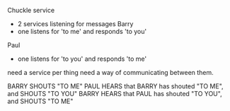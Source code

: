 Chuckle service

- 2 services listening for messages
Barry
- one listens for 'to me' and responds 'to you'

Paul
- one listens for 'to you' and responds 'to me'

need a service per thing
need a way of communicating between them. 

BARRY SHOUTS "TO ME"
PAUL HEARS that BARRY has shouted "TO ME", and SHOUTS "TO YOU"
BARRY HEARS that PAUL has shouted "TO YOU", and SHOUTS "TO ME"




